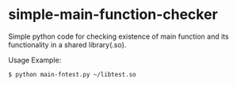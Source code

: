 # simple-main-function-checker

Simple python code for checking existence of main function and its functionality in a shared library(.so).

Usage Example:
```
$ python main-fntest.py ~/libtest.so
```